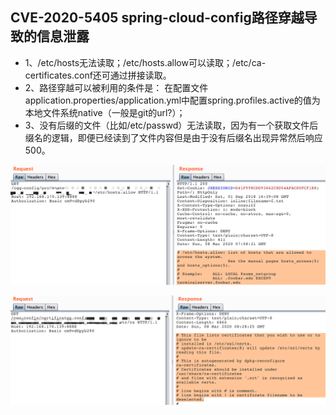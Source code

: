 ## CVE-2020-5405 spring-cloud-config路径穿越导致的信息泄露

- 1、/etc/hosts无法读取；/etc/hosts.allow可以读取；/etc/ca-certificates.conf还可通过拼接读取。
- 2、路径穿越可以被利用的条件是：
在配置文件application.properties/application.yml中配置spring.profiles.active的值为本地文件系统native（一般是git的url?）；
- 3、没有后缀的文件（比如/etc/passwd）无法读取，因为有一个获取文件后缀名的逻辑，即便已经读到了文件内容但是由于没有后缀名出现异常然后响应500。

![](imgs/WechatIMG879.png)

![](imgs/WechatIMG883.png)
